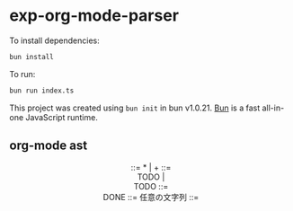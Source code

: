 # exp-org-mode-parser

To install dependencies:

```bash
bun install
```

To run:

```bash
bun run index.ts
```

This project was created using `bun init` in bun v1.0.21. [Bun](https://bun.sh) is a fast all-in-one JavaScript runtime.

## org-mode ast
<Header> ::= * | +
<Todo> ::= <Header> TODO <Todo-body> | <Header> TODO <Todo-body> <Date> 
<Done> ::= <Header> DONE <Todo-body>
<Todo-body> ::= 任意の文字列
<Date> ::= <yyyy-mm-dd>
